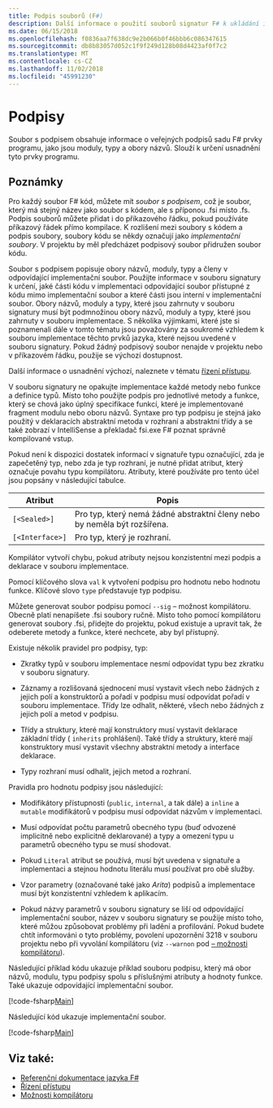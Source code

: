 ```yaml
---
title: Podpis souborů (F#)
description: Další informace o použití souborů signatur F# k ukládání informací o veřejných podpisů sadu F# prvky programu, jako jsou moduly, typy a obory názvů.
ms.date: 06/15/2018
ms.openlocfilehash: f0836aa7f638dc9e2b066b0f46bbb6c086347615
ms.sourcegitcommit: db8b83057d052c1f9f249d128b08d4423af0f7c2
ms.translationtype: MT
ms.contentlocale: cs-CZ
ms.lasthandoff: 11/02/2018
ms.locfileid: "45991230"
---
```

# <a name="signatures"></a>Podpisy

Soubor s podpisem obsahuje informace o veřejných podpisů sadu F# prvky programu, jako jsou moduly, typy a obory názvů. Slouží k určení usnadnění tyto prvky programu.

## <a name="remarks"></a>Poznámky

Pro každý soubor F# kód, můžete mít *soubor s podpisem*, což je soubor, který má stejný název jako soubor s kódem, ale s příponou .fsi místo .fs. Podpis souborů můžete přidat i do příkazového řádku, pokud používáte příkazový řádek přímo kompilace. K rozlišení mezi soubory s kódem a podpis soubory, soubory kódu se někdy označují jako *implementační soubory*. V projektu by měl předcházet podpisový soubor přidružen soubor kódu.

Soubor s podpisem popisuje obory názvů, moduly, typy a členy v odpovídající implementační soubor. Použijte informace v souboru signatury k určení, jaké části kódu v implementaci odpovídající soubor přístupné z kódu mimo implementační soubor a které části jsou interní v implementační soubor. Obory názvů, moduly a typy, které jsou zahrnuty v souboru signatury musí být podmnožinou obory názvů, moduly a typy, které jsou zahrnuty v souboru implementace. S několika výjimkami, které jste si poznamenali dále v tomto tématu jsou považovány za soukromé vzhledem k souboru implementace těchto prvků jazyka, které nejsou uvedené v souboru signatury. Pokud žádný podpisový soubor nenajde v projektu nebo v příkazovém řádku, použije se výchozí dostupnost.

Další informace o usnadnění výchozí, naleznete v tématu [řízení přístupu](access-control.md).

V souboru signatury ne opakujte implementace každé metody nebo funkce a definice typů. Místo toho použijte podpis pro jednotlivé metody a funkce, který se chová jako úplný specifikace funkcí, které je implementované fragment modulu nebo oboru názvů. Syntaxe pro typ podpisu je stejná jako použitý v deklaracích abstraktní metoda v rozhraní a abstraktní třídy a se také zobrazí v IntelliSense a překladač fsi.exe F# poznat správně kompilované vstup.

Pokud není k dispozici dostatek informací v signatuře typu označující, zda je zapečetěný typ, nebo zda je typ rozhraní, je nutné přidat atribut, který označuje povahu typu kompilátoru. Atributy, které používáte pro tento účel jsou popsány v následující tabulce.

|Atribut|Popis|
|---------|-----------|
|`[<Sealed>]`|Pro typ, který nemá žádné abstraktní členy nebo by neměla být rozšířena.|
|`[<Interface>]`|Pro typ, který je rozhraní.|
Kompilátor vytvoří chybu, pokud atributy nejsou konzistentní mezi podpis a deklarace v souboru implementace.

Pomocí klíčového slova `val` k vytvoření podpisu pro hodnotu nebo hodnotu funkce. Klíčové slovo `type` představuje typ podpisu.

Můžete generovat soubor podpisu pomocí `--sig` – možnost kompilátoru. Obecně platí nenapíšete .fsi soubory ručně. Místo toho pomocí kompilátoru generovat soubory .fsi, přidejte do projektu, pokud existuje a upravit tak, že odeberete metody a funkce, které nechcete, aby byl přístupný.

Existuje několik pravidel pro podpisy, typ:

- Zkratky typů v souboru implementace nesmí odpovídat typu bez zkratku v souboru signatury.

- Záznamy a rozlišovaná sjednocení musí vystavit všech nebo žádných z jejich polí a konstruktorů a pořadí v podpisu musí odpovídat pořadí v souboru implementace. Třídy lze odhalit, některé, všech nebo žádných z jejich polí a metod v podpisu.

- Třídy a struktury, které mají konstruktory musí vystavit deklarace základní třídy ( `inherits` prohlášení). Také třídy a struktury, které mají konstruktory musí vystavit všechny abstraktní metody a interface deklarace.

- Typy rozhraní musí odhalit, jejich metod a rozhraní.

Pravidla pro hodnotu podpisy jsou následující:

- Modifikátory přístupnosti (`public`, `internal`, a tak dále) a `inline` a `mutable` modifikátorů v podpisu musí odpovídat názvům v implementaci.

- Musí odpovídat počtu parametrů obecného typu (buď odvozené implicitně nebo explicitně deklarované) a typy a omezení typu u parametrů obecného typu se musí shodovat.

- Pokud `Literal` atribut se používá, musí být uvedena v signatuře a implementaci a stejnou hodnotu literálu musí používat pro obě služby.

- Vzor parametry (označované také jako *Arita*) podpisů a implementace musí být konzistentní vzhledem k aplikacím.

- Pokud názvy parametrů v souboru signatury se liší od odpovídající implementační soubor, název v souboru signatury se použije místo toho, které můžou způsobovat problémy při ladění a profilování. Pokud budete chtít informováni o tyto problémy, povolení upozornění 3218 v souboru projektu nebo při vyvolání kompilátoru (viz `--warnon` pod [– možnosti kompilátoru](compiler-options.md)).

Následující příklad kódu ukazuje příklad souboru podpisu, který má obor názvů, modulu, typu podpisy spolu s příslušnými atributy a hodnoty funkce. Také ukazuje odpovídající implementační soubor.

[!code-fsharp[Main](../../../samples/snippets/fsharp/fssignatures/snippet9002.fs)]

Následující kód ukazuje implementační soubor.

[!code-fsharp[Main](../../../samples/snippets/fsharp/fssignatures/snippet9001.fs)]

## <a name="see-also"></a>Viz také:

- [Referenční dokumentace jazyka F#](index.md)
- [Řízení přístupu](access-control.md)
- [Možnosti kompilátoru](compiler-options.md)
